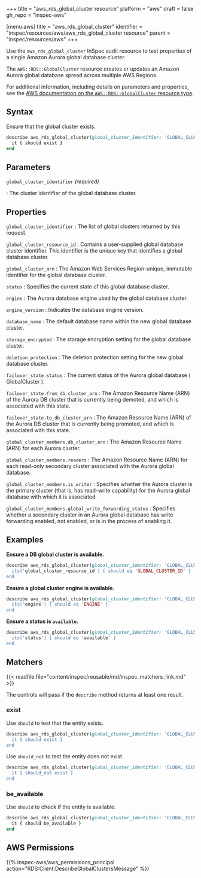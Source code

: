 +++
title = "aws_rds_global_cluster resource"
platform = "aws"
draft = false
gh_repo = "inspec-aws"

[menu.aws]
title = "aws_rds_global_cluster"
identifier = "inspec/resources/aws/aws_rds_global_cluster resource"
parent = "inspec/resources/aws"
+++

Use the `aws_rds_global_cluster` InSpec audit resource to test properties of a single Amazon Aurora global database cluster.

The `AWS::RDS::GlobalCluster` resource creates or updates an Amazon Aurora global database spread across multiple AWS Regions.

For additional information, including details on parameters and properties, see the [AWS documentation on the `AWS::RDS::GlobalCluster` resource type](https://docs.aws.amazon.com/AWSCloudFormation/latest/UserGuide/aws-resource-rds-globalcluster.html).

## Syntax

Ensure that the global cluster exists.

```ruby
describe aws_rds_global_cluster(global_cluster_identifier: 'GLOBAL_CLUSTER_IDENTIFIER') do
  it { should exist }
end
```

## Parameters

`global_cluster_identifier` _(required)_

: The cluster identifier of the global database cluster.

## Properties

`global_cluster_identifier`
: The list of global clusters returned by this request.

`global_cluster_resource_id`
: Contains a user-supplied global database cluster identifier. This identifier is the unique key that identifies a global database cluster.

`global_cluster_arn`
: The Amazon Web Services Region-unique, immutable identifier for the global database cluster.

`status`
: Specifies the current state of this global database cluster.

`engine`
: The Aurora database engine used by the global database cluster.

`engine_version`
: Indicates the database engine version.

`database_name`
: The default database name within the new global database cluster.

`storage_encrypted`
: The storage encryption setting for the global database cluster.

`deletion_protection`
: The deletion protection setting for the new global database cluster.

`failover_state.status`
: The current status of the Aurora global database ( GlobalCluster ).

`failover_state.from_db_cluster_arn`
: The Amazon Resource Name (ARN) of the Aurora DB cluster that is currently being demoted, and which is associated with this state.

`failover_state.to_db_cluster_arn`
: The Amazon Resource Name (ARN) of the Aurora DB cluster that is currently being promoted, and which is associated with this state.

`global_cluster_members.db_cluster_arn`
: The Amazon Resource Name (ARN) for each Aurora cluster.

`global_cluster_members.readers`
: The Amazon Resource Name (ARN) for each read-only secondary cluster associated with the Aurora global database.

`global_cluster_members.is_writer`
: Specifies whether the Aurora cluster is the primary cluster (that is, has read-write capability) for the Aurora global database with which it is associated.

`global_cluster_members.global_write_forwarding_status`
: Specifies whether a secondary cluster in an Aurora global database has write forwarding enabled, not enabled, or is in the process of enabling it.

## Examples

**Ensure a DB global cluster is available.**

```ruby
describe aws_rds_global_cluster(global_cluster_identifier: 'GLOBAL_CLUSTER_IDENTIFIER'') do
  its('global_cluster_resource_id') { should eq 'GLOBAL_CLUSTER_ID' }
end
```

**Ensure a global cluster engine is available.**

```ruby
describe aws_rds_global_cluster(global_cluster_identifier: 'GLOBAL_CLUSTER_IDENTIFIER'') do
  its('engine') { should eq 'ENGINE' }
end
```

**Ensure a status is `available`.**

```ruby
describe aws_rds_global_cluster(global_cluster_identifier: 'GLOBAL_CLUSTER_IDENTIFIER'') do
  its('status') { should eq 'available' }
end
```

## Matchers

{{< readfile file="content/inspec/reusable/md/inspec_matchers_link.md" >}}

The controls will pass if the `describe` method returns at least one result.

### exist

Use `should` to test that the entity exists.

```ruby
describe aws_rds_global_cluster(global_cluster_identifier: 'GLOBAL_CLUSTER_IDENTIFIER'') do
  it { should exist }
end
```

Use `should_not` to test the entity does not exist.

```ruby
describe aws_rds_global_cluster(global_cluster_identifier: 'GLOBAL_CLUSTER_IDENTIFIER'') do
  it { should_not exist }
end
```

### be_available

Use `should` to check if the entity is available.

```ruby
describe aws_rds_global_cluster(global_cluster_identifier: 'GLOBAL_CLUSTER_IDENTIFIER') do
  it { should be_available }
end
```

## AWS Permissions

{{% inspec-aws/aws_permissions_principal action="RDS:Client:DescribeGlobalClustersMessage" %}}
